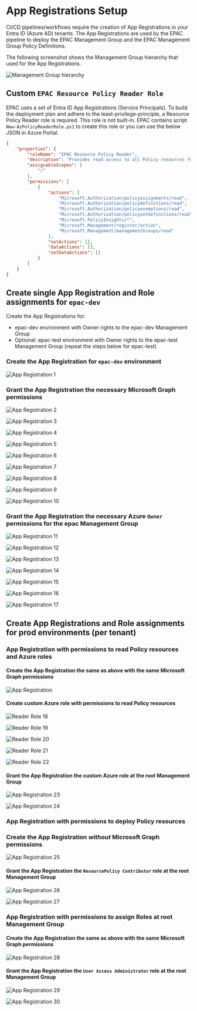 # App Registrations Setup

CI/CD pipelines/workflows require the creation of App Registrations in your Entra ID (Azure AD) tenants. The App Registrations are used by the EPAC pipeline to deploy the EPAC Management Group and the EPAC Management Group Policy Definitions.

The following screenshot shows the Management Group hierarchy that used for the App Registrations.

![Management Group hierarchy](Images/ci-cd-mg.png)

## Custom `EPAC Resource Policy Reader Role`

EPAC uses a set of Entra ID App Registrations (Service Principals). To build the deployment plan and adhere to the least-privilege-principle, a Resource Policy Reader role is required. This role is not built-in. EPAC contains script `New-AzPolicyReaderRole.ps1` to create this role or you can use the below JSON in Azure Portal.

```json
{
    "properties": {
        "roleName": "EPAC Resource Policy Reader",
        "description": "Provides read access to all Policy resources for the purpose of planning the EPAC deployments.",
        "assignableScopes": [
            "/"
        ],
        "permissions": [
            {
                "actions": [
                    "Microsoft.Authorization/policyassignments/read",
                    "Microsoft.Authorization/policydefinitions/read",
                    "Microsoft.Authorization/policyexemptions/read",
                    "Microsoft.Authorization/policysetdefinitions/read",
                    "Microsoft.PolicyInsights/*",
                    "Microsoft.Management/register/action",
                    "Microsoft.Management/managementGroups/read"
                ],
                "notActions": [],
                "dataActions": [],
                "notDataActions": []
            }
        ]
    }
}
```

## Create single App Registration and Role assignments for `epac-dev`

Create the App Registrations for:

- epac-dev environment with Owner rights to the epac-dev Management Group
- Optional: epac-test environment with Owner rights to the epac-test Management Group (repeat the steps below for epac-test)

### Create the App Registration for `epac-dev` environment

![App Registration 1](Images/ci-cd-app-reg-perm-1.png)

### Grant the App Registration the necessary Microsoft Graph permissions

![App Registration 2](Images/ci-cd-app-reg-perm-2.png)

![App Registration 3](Images/ci-cd-app-reg-perm-3.png)

![App Registration 4](Images/ci-cd-app-reg-perm-4.png)

![App Registration 5](Images/ci-cd-app-reg-perm-5.png)

![App Registration 6](Images/ci-cd-app-reg-perm-6.png)

![App Registration 7](Images/ci-cd-app-reg-perm-7.png)

![App Registration 8](Images/ci-cd-app-reg-perm-8.png)

![App Registration 9](Images/ci-cd-app-reg-perm-9.png)

![App Registration 10](Images/ci-cd-app-reg-perm-a.png)

### Grant the App Registration the necessary Azure `Owner` permissions for the epac Management Group

![App Registration 11](Images/ci-cd-app-reg-perm-b.png)

![App Registration 12](Images/ci-cd-app-reg-perm-c.png)

![App Registration 13](Images/ci-cd-app-reg-perm-d1.png)

![App Registration 14](Images/ci-cd-app-reg-perm-d2.png)

![App Registration 15](Images/ci-cd-app-reg-perm-d3.png)

![App Registration 16](Images/ci-cd-app-reg-perm-d4.png)

![App Registration 17](Images/ci-cd-app-reg-perm-d5.png)

## Create App Registrations and Role assignments for prod environments (per tenant)

### App Registration  with permissions to read Policy resources and Azure roles

#### Create the App Registration the same as above with the same Microsoft Graph permissions

![App Registration](Images/ci-cd-app-reg-root-reader.png)

#### Create custom Azure role with permissions to read Policy resources

![Reader Role 18](Images/ci-cd-role-policy-reader-1.png)

![Reader Role 19](Images/ci-cd-role-policy-reader-2.png)

![Reader Role 20](Images/ci-cd-role-policy-reader-3.png)

![Reader Role 21](Images/ci-cd-role-policy-reader-4.png)

![Reader Role 22](Images/ci-cd-role-policy-reader-5.png)

#### Grant the App Registration the custom Azure role at the root Management Group

![App Registration 23](Images/ci-cd-app-reg-root-reader-perm-1.png)

![App Registration 24](Images/ci-cd-app-reg-root-reader-perm-2.png)

### App Registration with permissions to deploy Policy resources

### Create the App Registration ***without*** Microsoft Graph permissions

![App Registration 25](Images/ci-cd-app-reg-root-contributor.png)

#### Grant the App Registration the `ResourcePolicy Contributor` role at the root Management Group

![App Registration 26](Images/ci-cd-app-reg-root-contributor-perm-1.png)

![App Registration 27](Images/ci-cd-app-reg-root-contributor-perm-2.png)

### App Registration with permissions to assign Roles at root Management Group

#### Create the App Registration the same as above with the same Microsoft Graph permissions

![App Registration 28](Images/ci-cd-app-reg-root-roles.png)

#### Grant the App Registration the `User Access Administrator` role at the root Management Group

![App Registration 29](Images/ci-cd-app-reg-root-role-assignments-perm-1.png)

![App Registration 30](Images/ci-cd-app-reg-root-role-assignments-perm-2.png)

